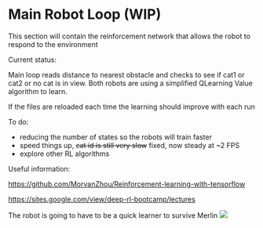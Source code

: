 # Main Robot Loop  (WIP)

This section will contain the reinforcement network that allows the robot to respond to the environment

Current status:

Main loop reads distance to nearest obstacle and checks to see if cat1 or cat2 or no cat is in view.
Both robots are using a simplified QLearning Value algorithm to learn.

If the files are reloaded each time the learning should improve with each run


To do:
- reducing the number of states so the robots will train faster
- speed things up, ~~cat id is still very slow~~ fixed, now steady at ~2 FPS
- explore other RL algorithms


Useful information:

https://github.com/MorvanZhou/Reinforcement-learning-with-tensorflow

https://sites.google.com/view/deep-rl-bootcamp/lectures



The robot is going to have to be a quick learner to survive Merlin
<img src="https://github.com/timestocome/RaspberryPi-Robot/blob/master/RobotBrain/MerlinRobot.jpg"/>
